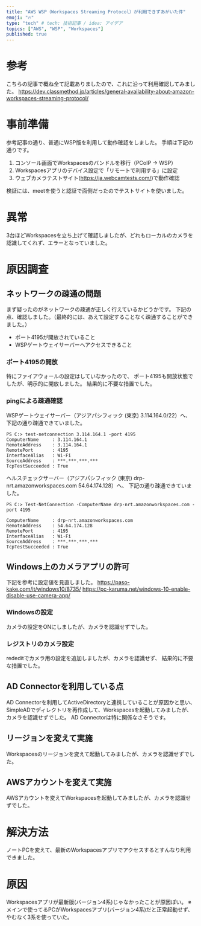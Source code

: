 ```yaml
---
title: "AWS WSP（Workspaces Streaming Protocol）が利用できずあがいた件"
emoji: "🔥"
type: "tech" # tech: 技術記事 / idea: アイデア
topics: ["AWS", "WSP", "Workspaces"]
published: true
---
```


# 参考
こちらの記事で概ね全て記載ありましたので、これに沿って利用確認してみました。
https://dev.classmethod.jp/articles/general-availability-about-amazon-workspaces-streaming-protocol/

# 事前準備
参考記事の通り、普通にWSP版を利用して動作確認をしました。
手順は下記の通りです。
1. コンソール画面でWorkspacesのバンドルを移行（PCoIP → WSP）
2. Workspacesアプリのデバイス設定で「リモートで利用する」に設定
3. ウェブカメラテストサイト(https://ja.webcamtests.com/)で動作確認

検証には、meetを使うと認証で面倒だったのでテストサイトを使いました。

# 異常
3台ほどWorkspacesを立ち上げて確認しましたが、どれもローカルのカメラを認識してくれず、エラーとなっていました。

# 原因調査
## ネットワークの疎通の問題
まず疑ったのがネットワークの疎通が正しく行えているかどうかです。
下記の点、確認しました。（最終的には、あえて設定することなく疎通することができました。）
- ポート4195が開放されていること
- WSPゲートウェイサーバーへアクセスできること

### ポート4195の開放
特にファイアウォールの設定はしていなかったので、
ポート4195も開放状態でしたが、明示的に開放しました。
結果的に不要な措置でした。

### pingによる疎通確認
WSPゲートウェイサーバー（アジアパシフィック (東京)	3.114.164.0/22）へ、
下記の通り疎通できていました。
```
PS C:> test-netconnection 3.114.164.1 -port 4195
ComputerName     : 3.114.164.1
RemoteAddress    : 3.114.164.1
RemotePort       : 4195
InterfaceAlias   : Wi-Fi
SourceAddress    : ***.***.***.***
TcpTestSucceeded : True
```

ヘルスチェックサーバー（アジアパシフィック (東京)	drp-nrt.amazonworkspaces.com 54.64.174.128）へ、
下記の通り疎通できていました。
```
PS C:> Test-NetConnection -ComputerName drp-nrt.amazonworkspaces.com -port 4195

ComputerName     : drp-nrt.amazonworkspaces.com
RemoteAddress    : 54.64.174.128
RemotePort       : 4195
InterfaceAlias   : Wi-Fi
SourceAddress    : ***.***.***.***
TcpTestSucceeded : True
```

## Windows上のカメラアプリの許可
下記を参考に設定値を見直しました。
https://paso-kake.com/it/windows10/8735/
https://pc-karuma.net/windows-10-enable-disable-use-camera-app/

### Windowsの設定
カメラの設定をONにしましたが、カメラを認識せずでした。

###  レジストリのカメラ設定
rededitでカメラ用の設定を追加しましたが、カメラを認識せず、
結果的に不要な措置でした。

## AD Connectorを利用している点
AD Connectorを利用してActiveDirectoryと連携していることが原因かと思い、
SimpleADでディレクトリを再作成して、Workspacesを起動してみましたが、
カメラを認識せずでした。
AD Connectorは特に関係なさそうです。

## リージョンを変えて実施
Workspacesのリージョンを変えて起動してみましたが、カメラを認識せずでした。

## AWSアカウントを変えて実施
AWSアカウントを変えてWorkspacesを起動してみましたが、カメラを認識せずでした。

# 解決方法
ノートPCを変えて、最新のWorkspacesアプリでアクセスするとすんなり利用できました。

# 原因
Workspacesアプリが最新版(バージョン4系)じゃなかったことが原因ぽい。
※メインで使ってるPCがWorkspacesアプリ(バージョン4系)だと正常起動せず、やむなく3系を使っていた。
